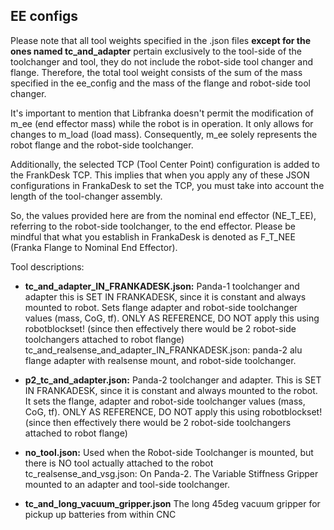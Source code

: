 ## EE configs

Please note that all tool weights specified in the .json files **except for the ones named tc_and_adapter** pertain exclusively to the tool-side of the toolchanger and tool, they do not include the robot-side tool changer and flange. Therefore, the total tool weight consists of the sum of the mass specified in the ee_config and the mass of the flange and robot-side tool changer.

It's important to mention that Libfranka doesn't permit the modification of m_ee (end effector mass) while the robot is in operation. It only allows for changes to m_load (load mass). Consequently, m_ee solely represents the robot flange and the robot-side toolchanger.

Additionally, the selected TCP (Tool Center Point) configuration is added to the FrankDesk TCP. This implies that when you apply any of these JSON configurations in FrankaDesk to set the TCP, you must take into account the length of the tool-changer assembly. 

So, the values provided here are from the nominal end effector (NE_T_EE), referring to the robot-side toolchanger, to the end effector. Please be mindful that what you establish in FrankaDesk is denoted as F_T_NEE (Franka Flange to Nominal End Effector).


Tool descriptions:

- **tc_and_adapter_IN_FRANKADESK.json:** Panda-1 toolchanger and adapter this is SET IN FRANKADESK, since it is constant and always mounted to robot. Sets flange adapter and robot-side toolchanger values (mass, CoG, tf). ONLY AS REFERENCE, DO NOT apply this using robotblockset! (since then effectively there would be 2 robot-side toolchangers attached to robot flange)
tc_and_realsense_and_adapter_IN_FRANKADESK.json: panda-2 alu flange adapter with realsense mount, and robot-side toolchanger.

- **p2_tc_and_adapter.json:** Panda-2 toolchanger and adapter. This is SET IN FRANKADESK, since it is constant and always mounted to the robot. It sets the flange, adapter and robot-side toolchanger values (mass, CoG, tf). ONLY AS REFERENCE, DO NOT apply this using robotblockset! (since then effectively there would be 2 robot-side toolchangers attached to robot flange)

- **no_tool.json:** Used when the Robot-side Toolchanger is mounted, but there is NO tool actually attached to the robot
tc_realsense_and_vsg.json: On Panda-2. The Variable Stiffness Gripper mounted to an adapter and tool-side toolchanger.

- **tc_and_long_vacuum_gripper.json** The long 45deg vacuum gripper for pickup up batteries from within CNC
